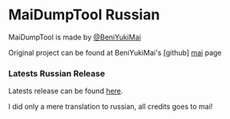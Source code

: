 # MaiDumpTool Russian

MaiDumpTool is made by [@BeniYukiMai][maicreator]

Original project can be found at BeniYukiMai's [github] [mai] page

### Latests Russian Release

Latests release can be found [here][ourreleases].

I did only a mere translation to russian, all credits goes to mai!

[maicreator]: <https://github.com/BeniYukiMai>
   [mai]: <https://github.com/BeniYukiMai/MaiDumpTool>
   [ourreleases]: <https://github.com/ErikPshat/MaiDumpToolRU/releases>   
  
